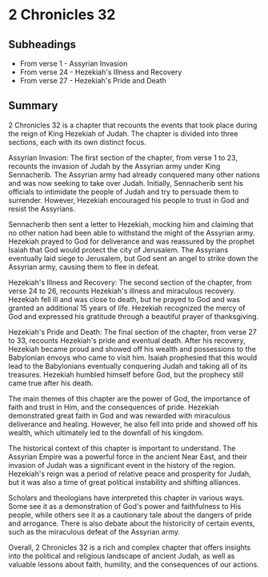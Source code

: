 # 2 Chronicles 32

## Subheadings

* From verse 1 - Assyrian Invasion
* From verse 24 - Hezekiah's Illness and Recovery
* From verse 27 - Hezekiah's Pride and Death

## Summary

2 Chronicles 32 is a chapter that recounts the events that took place during the reign of King Hezekiah of Judah. The chapter is divided into three sections, each with its own distinct focus.

Assyrian Invasion:
The first section of the chapter, from verse 1 to 23, recounts the invasion of Judah by the Assyrian army under King Sennacherib. The Assyrian army had already conquered many other nations and was now seeking to take over Judah. Initially, Sennacherib sent his officials to intimidate the people of Judah and try to persuade them to surrender. However, Hezekiah encouraged his people to trust in God and resist the Assyrians.

Sennacherib then sent a letter to Hezekiah, mocking him and claiming that no other nation had been able to withstand the might of the Assyrian army. Hezekiah prayed to God for deliverance and was reassured by the prophet Isaiah that God would protect the city of Jerusalem. The Assyrians eventually laid siege to Jerusalem, but God sent an angel to strike down the Assyrian army, causing them to flee in defeat.

Hezekiah's Illness and Recovery:
The second section of the chapter, from verse 24 to 26, recounts Hezekiah's illness and miraculous recovery. Hezekiah fell ill and was close to death, but he prayed to God and was granted an additional 15 years of life. Hezekiah recognized the mercy of God and expressed his gratitude through a beautiful prayer of thanksgiving.

Hezekiah's Pride and Death:
The final section of the chapter, from verse 27 to 33, recounts Hezekiah's pride and eventual death. After his recovery, Hezekiah became proud and showed off his wealth and possessions to the Babylonian envoys who came to visit him. Isaiah prophesied that this would lead to the Babylonians eventually conquering Judah and taking all of its treasures. Hezekiah humbled himself before God, but the prophecy still came true after his death.

The main themes of this chapter are the power of God, the importance of faith and trust in Him, and the consequences of pride. Hezekiah demonstrated great faith in God and was rewarded with miraculous deliverance and healing. However, he also fell into pride and showed off his wealth, which ultimately led to the downfall of his kingdom.

The historical context of this chapter is important to understand. The Assyrian Empire was a powerful force in the ancient Near East, and their invasion of Judah was a significant event in the history of the region. Hezekiah's reign was a period of relative peace and prosperity for Judah, but it was also a time of great political instability and shifting alliances.

Scholars and theologians have interpreted this chapter in various ways. Some see it as a demonstration of God's power and faithfulness to His people, while others see it as a cautionary tale about the dangers of pride and arrogance. There is also debate about the historicity of certain events, such as the miraculous defeat of the Assyrian army.

Overall, 2 Chronicles 32 is a rich and complex chapter that offers insights into the political and religious landscape of ancient Judah, as well as valuable lessons about faith, humility, and the consequences of our actions.